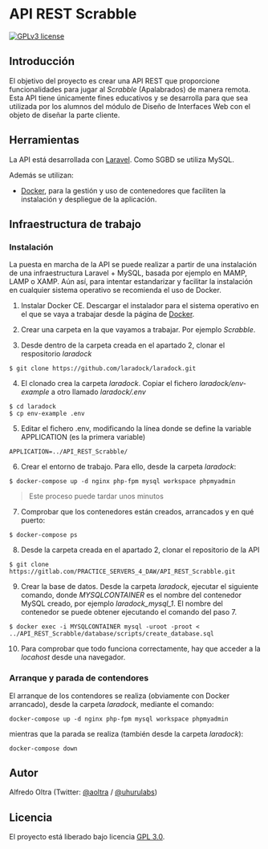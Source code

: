 # API REST Scrabble

[![GPLv3 license](https://img.shields.io/badge/License-GPLv3-blue.svg)](http://perso.crans.org/besson/LICENSE.html)

## Introducción

El objetivo del proyecto es crear una API REST que proporcione funcionalidades para jugar al *Scrabble* (Apalabrados) de manera remota. Esta API tiene únicamente fines educativos y se desarrolla para que sea utilizada por los alumnos del módulo de Diseño de Interfaces Web con el objeto de diseñar la parte cliente.

## Herramientas

La API está desarrollada con [Laravel](https://laravel.com/). Como SGBD se utiliza MySQL.

Además se utilizan:

* [Docker](https://www.docker.com/), para la gestión y uso de contenedores que faciliten la instalación y despliegue de la aplicación.

## Infraestructura de trabajo

### Instalación

La puesta en marcha de la API se puede realizar a partir de una instalación de una infraestructura Laravel + MySQL, basada por ejemplo en MAMP, LAMP o XAMP. Aún así, para intentar estandarizar y facilitar la instalación en cualquier sistema operativo se recomienda el uso de Docker.

1. Instalar Docker CE. Descargar el instalador para el sistema operativo en el que se vaya a trabajar desde la página de [Docker](https://www.docker.com/community-edition). 

2. Crear una carpeta en la que vayamos a trabajar. Por ejemplo *Scrabble*.

3. Desde dentro de la carpeta creada en el apartado 2, clonar el respositorio *laradock*

```
$ git clone https://github.com/laradock/laradock.git
```

4. El clonado crea la carpeta *laradock*. Copiar el fichero *laradock/env-example* a otro llamado *laradock/.env*

```
$ cd laradock
$ cp env-example .env
```

5. Editar el fichero .env, modificando la línea donde se define la variable APPLICATION (es la primera variable)

```
APPLICATION=../API_REST_Scrabble/
```

6. Crear el entorno de trabajo. Para ello, desde la carpeta *laradock*:

```
$ docker-compose up -d nginx php-fpm mysql workspace phpmyadmin
```

> Este proceso puede tardar unos minutos

7. Comprobar que los contenedores están creados, arrancados y en qué puerto:

```
$ docker-compose ps
```

8. Desde la carpeta creada en el apartado 2, clonar el repositorio de la API

```
$ git clone https://gitlab.com/PRACTICE_SERVERS_4_DAW/API_REST_Scrabble.git
```

9. Crear la base de datos. Desde la carpeta *laradock*, ejecutar el siguiente comando, donde *MYSQLCONTAINER* es el nombre del contenedor MySQL creado, por ejemplo *laradock_mysql_1*. El nombre del contenedor se puede obtener ejecutando el comando del paso 7.

```
$ docker exec -i MYSQLCONTAINER mysql -uroot -proot < ../API_REST_Scrabble/database/scripts/create_database.sql
```

10. Para comprobar que todo funciona correctamente, hay que acceder a la *locahost* desde una navegador.

### Arranque y parada de contendores

El arranque de los contendores se realiza (obviamente con Docker arrancado), desde la carpeta *laradock*, mediante el comando:

```
docker-compose up -d nginx php-fpm mysql workspace phpmyadmin
```

mientras que la parada se realiza (también desde la carpeta *laradock*):

```
docker-compose down
```

## Autor

Alfredo Oltra (Twitter:  [@aoltra](https://twitter.com/aoltra) / [@uhurulabs](https://twitter.com/uhurulabs))

## Licencia
	
El proyecto está liberado bajo licencia [GPL 3.0](https://www.gnu.org/licenses/gpl-3.0-standalone.html).